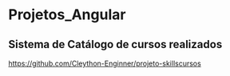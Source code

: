 # Projetos_Angular

## Sistema de Catálogo de cursos realizados

https://github.com/Cleython-Enginner/projeto-skillscursos
